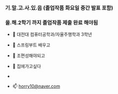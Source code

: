 ### 기.말.고.사.있.음 (졸업작품 화요일 중간 발표 포함)

### 올.해.2학기 까지 졸업작품 제출 완료 해야됨


- 🔭 대전대 컴퓨터공학과/자율주행학과 3학년 

- 🌱 스프링부트 배우고

- 👯 조편성해야되고

- 💬 집에가고싶다
- 
- 📫 horry10@naver.com


